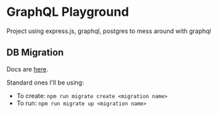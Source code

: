# GraphQL Playground

Project using express.js, graphql, postgres to mess around with graphql

## DB Migration

Docs are [here](https://salsita.github.io/node-pg-migrate).

Standard ones I'll be using:

- To create: `npm run migrate create <migration name>`
- To run: `npm run migrate up <migration name>`
